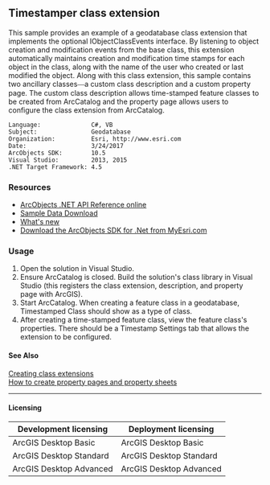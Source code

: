 ## Timestamper class extension

This sample provides an example of a geodatabase class extension that implements the optional IObjectClassEvents interface. By listening to object creation and modification events from the base class, this extension automatically maintains creation and modification time stamps for each object in the class, along with the name of the user who created or last modified the object. Along with this class extension, this sample contains two ancillary classes<font face="Verdana" xmlns="http://www.w3.org/1999/xhtml">—</font>a custom class description and a custom property page. The custom class description allows time-stamped feature classes to be created from ArcCatalog and the property page allows users to configure the class extension from ArcCatalog.  


<!-- TODO: Fill this section below with metadata about this sample-->
```
Language:              C#, VB
Subject:               Geodatabase
Organization:          Esri, http://www.esri.com
Date:                  3/24/2017
ArcObjects SDK:        10.5
Visual Studio:         2013, 2015
.NET Target Framework: 4.5
```

### Resources

* [ArcObjects .NET API Reference online](http://desktop.arcgis.com/en/arcobjects/latest/net/webframe.htm)  
* [Sample Data Download](../../releases)  
* [What's new](http://desktop.arcgis.com/en/arcobjects/latest/net/webframe.htm#05247c04-bfd9-4e36-ae09-bc6e833c3b14.htm)  
* [Download the ArcObjects SDK for .Net from MyEsri.com](https://my.esri.com/)  

### Usage
1. Open the solution in Visual Studio.  
1. Ensure ArcCatalog is closed. Build the solution's class library in Visual Studio (this registers the class extension, description, and property page with ArcGIS).  
1. Start ArcCatalog. When creating a feature class in a geodatabase, Timestamped Class should show as a type of class.  
1. After creating a time-stamped feature class, view the feature class's properties. There should be a Timestamp Settings tab that allows the extension to be configured.  







#### See Also  
[Creating class extensions](http://desktop.arcgis.com/search/?q=Creating%20class%20extensions&p=0&language=en&product=arcobjects-sdk-dotnet&version=&n=15&collection=help)  
[How to create property pages and property sheets](http://desktop.arcgis.com/search/?q=How%20to%20create%20property%20pages%20and%20property%20sheets&p=0&language=en&product=arcobjects-sdk-dotnet&version=&n=15&collection=help)  


---------------------------------

#### Licensing  
| Development licensing | Deployment licensing | 
| ------------- | ------------- | 
| ArcGIS Desktop Basic | ArcGIS Desktop Basic |  
| ArcGIS Desktop Standard | ArcGIS Desktop Standard |  
| ArcGIS Desktop Advanced | ArcGIS Desktop Advanced |  


